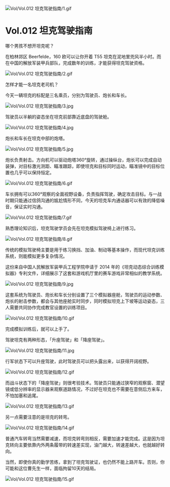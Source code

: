 
![Vol/Vol.012 坦克驾驶指南/1.gif](https://cdn.jsdelivr.net/gh/qiaoshouzi/static/image/Vol/Vol.012%20坦克驾驶指南/1.gif)

# Vol.012 坦克驾驶指南

哪个男孩不想开坦克呢？

在柏林郊区 Beerfelde，160 欧可以让你开着 T55 坦克在泥地里兜风半小时。而在中国的解放军装甲兵部队，完成数年的训练，才能获得坦克驾驶资格。

![Vol/Vol.012 坦克驾驶指南/2.gif](https://cdn.jsdelivr.net/gh/qiaoshouzi/static/image/Vol/Vol.012%20坦克驾驶指南/2.gif)

怎样才能一名坦克老司机？

今天一辆坦克的标配是三名乘员，分别为驾驶员、炮长和车长。

![Vol/Vol.012 坦克驾驶指南/3.jpg](https://cdn.jsdelivr.net/gh/qiaoshouzi/static/image/Vol/Vol.012%20坦克驾驶指南/3.jpg)

驾驶员以半躺的姿态坐在坦克前部靠近底盘的驾驶舱。

![Vol/Vol.012 坦克驾驶指南/4.jpg](https://cdn.jsdelivr.net/gh/qiaoshouzi/static/image/Vol/Vol.012%20坦克驾驶指南/4.jpg)

炮长和车长在坦克中部的炮塔。

![Vol/Vol.012 坦克驾驶指南/5.jpg](https://cdn.jsdelivr.net/gh/qiaoshouzi/static/image/Vol/Vol.012%20坦克驾驶指南/5.jpg)

炮长负责射击。方向机可以驱动炮塔360°旋转，通过操纵台，炮长可以完成自动装弹，对目标激光测距、瞄准跟踪，即使坦克和目标同时运动，瞄准镜中的目标位置也几乎可以保持恒定。

![Vol/Vol.012 坦克驾驶指南/6.gif](https://cdn.jsdelivr.net/gh/qiaoshouzi/static/image/Vol/Vol.012%20坦克驾驶指南/6.gif)

车长拥有可以360°观察的全面视野设备，负责指挥驾驶，确定攻击目标。与一战时期只能通过信鸽沟通的尴尬情形不同，今天的坦克车内通话器可以有效的降低噪音，保证实时沟通。

![Vol/Vol.012 坦克驾驶指南/7.gif](https://cdn.jsdelivr.net/gh/qiaoshouzi/static/image/Vol/Vol.012%20坦克驾驶指南/7.gif)

熟悉理论知识后，坦克驾驶学员会先在坦克模拟驾驶椅上进行练习。

![Vol/Vol.012 坦克驾驶指南/8.gif](https://cdn.jsdelivr.net/gh/qiaoshouzi/static/image/Vol/Vol.012%20坦克驾驶指南/8.gif)

传统的模拟驾驶椅主要是用于练习换挡、加油、制动等基本操作，而现代坦克训练系统，则能模拟更多复杂情况。

这份来自中国人民解放军装甲兵工程学院申请于 2014 年的《坦克动态综合训练模拟器》专利文件，详细展示了这套和游戏机厅里的赛车游戏非常相似的教学系统。

![Vol/Vol.012 坦克驾驶指南/9.jpg](https://cdn.jsdelivr.net/gh/qiaoshouzi/static/image/Vol/Vol.012%20坦克驾驶指南/9.jpg)

这套系统为驾驶员、炮长和车长分别设置了三个模拟器座舱，驾驶员的运动参数、炮长的射击参数，都会与其他座舱实时同步，同时模拟坦克上下坡等运动姿态，三人需要共同协作完成教官设置的训练项目。

![Vol/Vol.012 坦克驾驶指南/10.gif](https://cdn.jsdelivr.net/gh/qiaoshouzi/static/image/Vol/Vol.012%20坦克驾驶指南/10.gif)

完成模拟训练后，就可以上手了。

驾驶坦克有两种形态，「升座驾驶」和「降座驾驶」。

![Vol/Vol.012 坦克驾驶指南/11.jpg](https://cdn.jsdelivr.net/gh/qiaoshouzi/static/image/Vol/Vol.012%20坦克驾驶指南/11.jpg)

行军状态下可以升座驾驶，此时驾驶员可以把头露出来，以获得开阔视野。

![Vol/Vol.012 坦克驾驶指南/12.gif](https://cdn.jsdelivr.net/gh/qiaoshouzi/static/image/Vol/Vol.012%20坦克驾驶指南/12.gif)

而战斗状态下的「降座驾驶」则很考验技术。驾驶员只能通过狭窄的观察窗、潜望镜或低分辨率的显示器来观察道路情况，不过好在坦克也不需要在意侧后方来车，不怕加塞和追尾。

![Vol/Vol.012 坦克驾驶指南/13.gif](https://cdn.jsdelivr.net/gh/qiaoshouzi/static/image/Vol/Vol.012%20坦克驾驶指南/13.gif)

另一点需要注意的是坦克的转弯。

![Vol/Vol.012 坦克驾驶指南/14.gif](https://cdn.jsdelivr.net/gh/qiaoshouzi/static/image/Vol/Vol.012%20坦克驾驶指南/14.gif)

普通汽车转弯当然需要减速，而坦克转弯则相反，需要加速才能完成。这是因为坦克转向主要依靠内外两条履带的转速差实现，油门越大，转速差越大，也就越好转向。

当然，即使你真的勤学苦练，拿到了坦克驾驶证，也仍然不能上路开车。否则，你可能和这位曹先生一样，面临拘留10天的结局。

![Vol/Vol.012 坦克驾驶指南/15.gif](https://cdn.jsdelivr.net/gh/qiaoshouzi/static/image/Vol/Vol.012%20坦克驾驶指南/15.gif)
